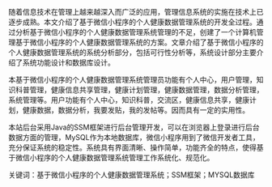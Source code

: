 随着信息技术在管理上越来越深入而广泛的应用，管理信息系统的实施在技术上已逐步成熟。本文介绍了基于微信小程序的个人健康数据管理系统的开发全过程。通过分析基于微信小程序的个人健康数据管理系统管理的不足，创建了一个计算机管理基于微信小程序的个人健康数据管理系统的方案。文章介绍了基于微信小程序的个人健康数据管理系统的系统分析部分，包括可行性分析等，系统设计部分主要介绍了系统功能设计和数据库设计。

本基于微信小程序的个人健康数据管理系统管理员功能有个人中心，用户管理，知识科普管理，健康信息共享管理，健康计划管理，健康数据管理，数据分析管理，系统管理等。用户功能有个人中心，知识科普，交流区，健康信息共享，健康计划，健康数据，数据分析，我要发贴，我的发帖等。因而具有一定的实用性。

本站后台采用Java的SSM框架进行后台管理开发，可以在浏览器上登录进行后台数据方面的管理，MySQL作为本地数据库，微信小程序用到了微信开发者工具，充分保证系统的稳定性。系统具有界面清晰、操作简单，功能齐全的特点，使得基于微信小程序的个人健康数据管理系统管理工作系统化、规范化。

关键词：基于微信小程序的个人健康数据管理系统；SSM框架；MYSQL数据库
